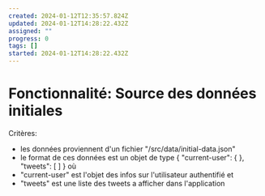 ```yaml
---
created: 2024-01-12T12:35:57.824Z
updated: 2024-01-12T14:28:22.432Z
assigned: ""
progress: 0
tags: []
started: 2024-01-12T14:28:22.432Z
---
```


# Fonctionnalité: Source des données initiales

Critères:
  - les données proviennent d'un fichier "/src/data/initial-data.json"
  - le format de ces données est un objet de type { "current-user": { }, "tweets": [ ] } où
  - "current-user" est l'objet des infos sur l'utilisateur authentifié et
  - "tweets" est une liste des tweets a afficher dans l'application

